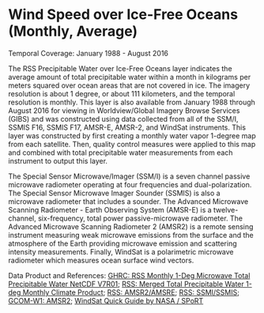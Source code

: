 # Wind Speed over Ice-Free Oceans (Monthly, Average)
Temporal Coverage: January 1988 - August 2016

The RSS Precipitable Water over Ice-Free Oceans layer indicates the average amount of total precipitable water within a month in kilograms per meters squared over ocean areas that are not covered in ice. The imagery resolution is about 1 degree, or about 111 kilometers, and the temporal resolution is monthly. This layer is also available from January 1988 through August 2016 for viewing in Worldview/Global Imagery Browse Services (GIBS) and was constructed using data collected from all of the SSM/I, SSMIS F16, SSMIS F17, AMSR-E, AMSR-2, and WindSat instruments. This layer was constructed by first creating a monthly water vapor 1-degree map from each satellite. Then, quality control measures were applied to this map and combined with total precipitable water measurements from each instrument to output this layer.

The Special Sensor Microwave/Imager (SSM/I) is a seven channel passive microwave radiometer operating at four frequencies and dual-polarization. The Special Sensor Microwave Imager Sounder (SSMIS) is also a microwave radiometer that includes a sounder. The Advanced Microwave Scanning Radiometer - Earth Observing System (AMSR-E) is a twelve-channel, six-frequency, total power passive-microwave radiometer. The Advanced Microwave Scanning Radiometer 2 (AMSR2) is a remote sensing instrument measuring weak microwave emissions from the surface and the atmosphere of the Earth providing microwave emission and scattering intensity measurements. Finally, WindSat is a polarimetric microwave radiometer which measures ocean surface wind vectors.

Data Product and References:
[GHRC: RSS Monthly 1-Deg Microwave Total Precipitable Water NetCDF V7R01](http://dx.doi.org/10.5067/MEASURES/MULTIPLE/WATER_VAPOR/DATA302);
[RSS: Merged Total Precipitable Water 1-deg Monthly Climate Product](http://www.remss.com/measurements/atmospheric-water-vapor/tpw-1-deg-product);
[RSS: AMSR2/AMSRE](http://www.remss.com/missions/amsr);
[RSS: SSMI/SSMIS](http://www.ssmi.com/ssmi/);
[GCOM-W1: AMSR2](http://suzaku.eorc.jaxa.jp/GCOM_W/w_amsr2/whats_amsr2.html);
[WindSat Quick Guide by NASA / SPoRT](https://weather.msfc.nasa.gov/sport/survey/windSat/WindSat_Reference_Guide.pdf)
